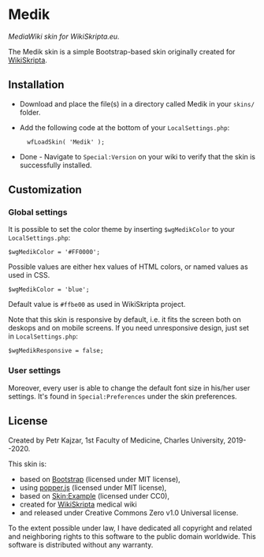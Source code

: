 # Medik

_MediaWiki skin for WikiSkripta.eu._

The Medik skin is a simple Bootstrap-based skin originally created for [WikiSkripta](https://www.wikiskripta.eu).

## Installation

* Download and place the file(s) in a directory called Medik in your `skins/` folder.
* Add the following code at the bottom of your `LocalSettings.php`:

		wfLoadSkin( 'Medik' );

* Done - Navigate to `Special:Version` on your wiki to verify that the skin is successfully installed.

## Customization

### Global settings

It is possible to set the color theme by inserting `$wgMedikColor` to your `LocalSettings.php`:

    $wgMedikColor = '#FF0000';
    
Possible values are either hex values of HTML colors, or named values as used in CSS.

    $wgMedikColor = 'blue';
    
Default value is `#ffbe00` as used in WikiSkripta project.

Note that this skin is responsive by default, i.e. it fits the screen both on deskops and on mobile screens. If you need unresponsive design, just set in `LocalSettings.php`:

    $wgMedikResponsive = false;
    
### User settings

Moreover, every user is able to change the default font size in his/her user settings. It's found in `Special:Preferences` under the skin preferences.

## License

Created by Petr Kajzar, 1st Faculty of Medicine, Charles University, 2019--2020.

This skin is:

* based on [Bootstrap](https://getbootstrap.com/) (licensed under MIT license),
* using [popper.js](https://popper.js.org/) (licensed under MIT license),
* based on [Skin:Example](https://www.mediawiki.org/wiki/Skin:Example) (licensed under CC0),
* created for [WikiSkripta](https://www.wikiskripta.eu) medical wiki
* and released under Creative Commons Zero v1.0 Universal license.

To the extent possible under law, I have dedicated all copyright and related and neighboring rights to this software to the public domain worldwide. This software is distributed without any warranty.